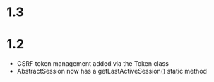 # 1.3 #


# 1.2 #

 - CSRF token management added via the Token class
 - AbstractSession now has a getLastActiveSession() static method
